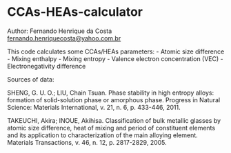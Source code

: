 # CCAs-HEAs-calculator
Author: Fernando Henrique da Costa 
fernando.henriquecosta@yahoo.com.br

This code calculates some CCAs/HEAs parameters:
    - Atomic size difference
    - Mixing enthalpy
    - Mixing entropy
    - Valence electron concentration (VEC)
    - Electronegativity difference



Sources of data:

SHENG, G. U. O.; LIU, Chain Tsuan. Phase stability in high entropy alloys: formation of solid-solution phase or amorphous phase. Progress in Natural Science: Materials International, v. 21, n. 6, p. 433-446, 2011.

TAKEUCHI, Akira; INOUE, Akihisa. Classification of bulk metallic glasses by atomic size difference, heat of mixing and period of constituent elements and its application to characterization of the main alloying element. Materials Transactions, v. 46, n. 12, p. 2817-2829, 2005.
